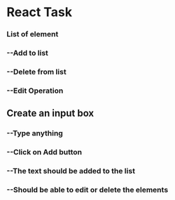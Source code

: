 # React Task


### List of element
### --Add to list
### --Delete from list
### --Edit Operation




## Create an input box
### --Type anything
### --Click on Add button
### --The text should be added to the list
### --Should be able to edit or delete the elements
